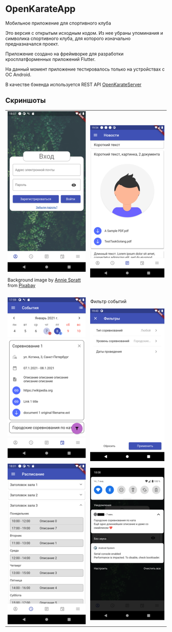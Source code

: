 # OpenKarateApp

Мобильное приложение для спортивного клуба

Это версия с открытым исходным кодом. Из нее убраны упоминания и символика
спортивного клуба, для которого изначально предназначался проект.

Приложение создано на фреймворке для разработки кросплатформенных приложений Flutter.

На данный момент приложение тестировалось только на устройствах с ОС Android.

В качестве бэкенда используется REST API [OpenKarateServer](https://github.com/Svet-00/OpenKarateServer)

## Скриншоты

<table>
  <tr>
    <td>
      <img alt="Страница входа" src="screenshots/login.png" />      
      <p>Background image by <a href="https://pixabay.com/users/anniespratt-4900708/">Annie Spratt</a> from <a href="https://pixabay.com/">Pixabay</a></p>
    </td>
    <td><img alt="Новости" src="screenshots/news.png" /></td>
  </tr>
  <tr>
    <td><img alt="Календарь с событиями" src="screenshots/events_calendar.png" /></td>
    <td><p>Фильтр событий</p><img alt="Фильтр событий" src="screenshots/events_filter.png" /></td>
  </tr>
  <tr>    
    <td><img alt="Расписание" src="screenshots/schedule.png" /></td>
    <td><img alt="Push уведомление" src="screenshots/notification.png" /></td>
  </tr>
</table>
